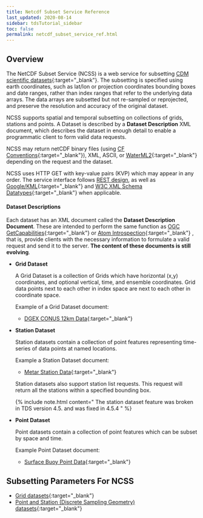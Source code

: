 ```yaml
---
title: Netcdf Subset Service Reference
last_updated: 2020-08-14
sidebar: tdsTutorial_sidebar
toc: false
permalink: netcdf_subset_service_ref.html
---
```


## Overview

The NetCDF Subset Service (NCSS) is a web service for subsetting [CDM scientific datasets](https://docs.unidata.ucar.edu/netcdf-java/5.4/userguide/reading_cdm.html){:target="_blank"}. 
The subsetting is specified using earth coordinates, such as lat/lon or projection coordinates bounding boxes and date ranges, rather than index ranges that refer to the underlying data arrays. 
The data arrays are subsetted but not re-sampled or reprojected, and preserve the resolution and accuracy of the original dataset.

NCSS supports spatial and temporal subsetting on collections of grids, stations and points. A Dataset is described by a **Dataset Description** XML document, which describes the dataset in enough detail to enable a programmatic client to form valid data requests.

NCSS may return netCDF binary files (using [CF Conventions](http://cfconventions.org/latest.html){:target="_blank"}), XML, ASCII, or [WaterML2](https://www.ogc.org/standards/waterml){:target="_blank"} depending on the request and the dataset.

NCSS uses HTTP GET with key-value pairs (KVP) which may appear in any order. The service interface follows [REST design](https://en.wikipedia.org/wiki/Representational_state_transfer), as well as [Google/KML](https://developers.google.com/kml/){:target="_blank"}  and [W3C XML Schema Datatypes](https://www.w3.org/TR/xmlschema-2/){:target="_blank"}  when applicable.

#### Dataset Descriptions

Each dataset has an XML document called the **Dataset Description Document**. 
These are intended to perform the same function as [OGC GetCapabilities](https://github.com/7o9/implementer-friendly-standards/blob/master/introduction.rst#getcapabilities){:target="_blank"}  or [Atom Introspection](https://movabletype.org/documentation/developer/api/atom-legacy/atom-introspection.html){:target="_blank"} , that is, provide clients with the necessary information to formulate a valid request and send it to the server. 
**The content of these documents is still evolving**.

* **Grid Dataset**

   A Grid Dataset is a collection of Grids which have horizontal (x,y) coordinates, and optional vertical, time, and ensemble coordinates. Grid data points next to each other in index space are next to each other in coordinate space.

   Example of a Grid Dataset document:
   * [DGEX CONUS 12km Data](https://www.unidata.ucar.edu/staff/sarms/tdsDox/temp/tds/reference/files/gridsDataset.xml){:target="_blank"}


* **Station Dataset**

   Station datasets contain a collection of point features representing time-series of data points at named locations.

   Example a Station Dataset document:
   * [Metar Station Data](https://www.unidata.ucar.edu/software/tds/current/reference/files/stationsDataset.xml){:target="_blank"}

   Station datasets also support station list requests. 
   This request will return all the stations within a specified bounding box. 

   {% include note.html content="
   The station dataset feature was broken in TDS version 4.5. and was fixed in 4.5.4
   " %}

*  **Point Dataset**

   Point datasets contain a collection of point features which can be subset by space and time.

   Example Point Dataset document:
   * [Surface Buoy Point Data](https://www.unidata.ucar.edu/software/tds/current/reference/files/pointDataset.xml){:target="_blank"}
   
## Subsetting Parameters For NCSS

* [Grid datasets](https://docs.unidata.ucar.edu/netcdf-java/5.4/userguide/subsetting_parameters_ncss_grid.html){:target="_blank"}
* [Point and Station (Discrete Sampling Geometry) datasets](https://docs.unidata.ucar.edu/netcdf-java/5.4/userguide/subsetting_parameters_ncss_point){:target="_blank"}
